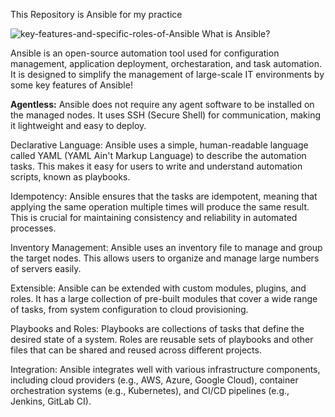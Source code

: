 This Repository is Ansible for my practice

![key-features-and-specific-roles-of-Ansible](https://github.com/imamhossain2000/Ansible/assets/42093881/587b5475-4964-4165-81da-f5ad0fad5d38)
What is Ansible?

Ansible is an open-source automation tool used for configuration management, application deployment, orchestaration, and task automation. It is designed to simplify the management of large-scale IT environments by some key features of Ansible!

<strong>Agentless:</strong> Ansible does not require any agent software to be installed on the managed nodes. It uses SSH (Secure Shell) for communication, making it lightweight and easy to deploy.

Declarative Language: Ansible uses a simple, human-readable language called YAML (YAML Ain't Markup Language) to describe the automation tasks. This makes it easy for users to write and understand automation scripts, known as playbooks.

Idempotency: Ansible ensures that the tasks are idempotent, meaning that applying the same operation multiple times will produce the same result. This is crucial for maintaining consistency and reliability in automated processes.

Inventory Management: Ansible uses an inventory file to manage and group the target nodes. This allows users to organize and manage large numbers of servers easily.

Extensible: Ansible can be extended with custom modules, plugins, and roles. It has a large collection of pre-built modules that cover a wide range of tasks, from system configuration to cloud provisioning.

Playbooks and Roles: Playbooks are collections of tasks that define the desired state of a system. Roles are reusable sets of playbooks and other files that can be shared and reused across different projects.

Integration: Ansible integrates well with various infrastructure components, including cloud providers (e.g., AWS, Azure, Google Cloud), container orchestration systems (e.g., Kubernetes), and CI/CD pipelines (e.g., Jenkins, GitLab CI).




